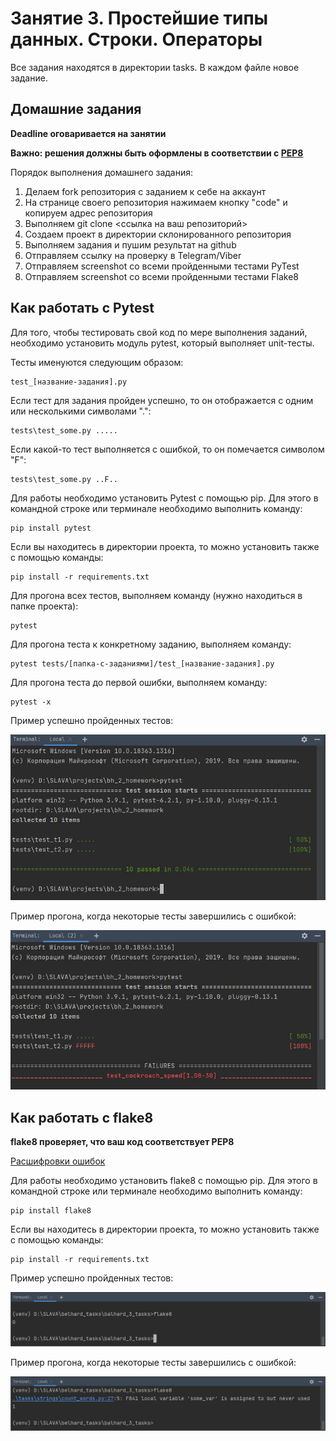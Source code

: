 # Занятие 3. Простейшие типы данных. Строки. Операторы

Все задания находятся в директории tasks.
В каждом файле новое задание.

## Домашние задания

**Deadline оговаривается на занятии**

**Важно: решения должны быть оформлены в соответствии с [PEP8](https://www.python.org/dev/peps/pep-0008/)**

Порядок выполнения домашнего задания:
1. Делаем fork репозитория с заданием к себе на аккаунт
2. На странице своего репозитория нажимаем кнопку "code" и копируем адрес репозитория
3. Выполняем git clone <ссылка на ваш репозиторий>
4. Создаем проект в директории склонированного репозитория
5. Выполняем задания и пушим результат на github
6. Отправляем ссылку на проверку в Telegram/Viber
7. Отправляем screenshot со всеми пройденными тестами PyTest
8. Отправляем screenshot со всеми пройденными тестами Flake8 

## Как работать с Pytest

Для того, чтобы тестировать свой код по мере выполнения заданий, необходимо установить модуль pytest, 
который выполняет unit-тесты.

Тесты именуются следующим образом:

    test_[название-задания].py

Если тест для задания пройден успешно, то он отображается с одним или несколькими символами ".":

    tests\test_some.py .....

Если какой-то тест выполняется с ошибкой, то он помечается символом "F":

    tests\test_some.py ..F..

Для работы необходимо установить Pytest с помощью pip. Для этого в командной строке или терминале необходимо выполнить команду:

    pip install pytest

Если вы находитесь в директории проекта, то можно установить также с помощью команды:

    pip install -r requirements.txt

Для прогона всех тестов, выполняем команду (нужно находиться в папке проекта):

    pytest

Для прогона теста к конкретному заданию, выполняем команду:

    pytest tests/[папка-с-заданиями]/test_[название-задания].py

Для прогона теста до первой ошибки, выполняем команду:

    pytest -x

Пример успешно пройденных тестов:

![Pytest прошел](pictures/pytest-ok.jpg)

Пример прогона, когда некоторые тесты завершились с ошибкой:

![Pytest не прошел](pictures/pytest-fail.jpg)

## Как работать с flake8

**flake8 проверяет, что ваш код соответствует PEP8**

[Расшифровки ошибок](https://www.flake8rules.com/)

Для работы необходимо установить flake8 с помощью pip. Для этого в командной строке или терминале необходимо выполнить команду:

    pip install flake8

Если вы находитесь в директории проекта, то можно установить также с помощью команды:

    pip install -r requirements.txt

Пример успешно пройденных тестов:

![flake8 прошел](pictures/flake8-ok.png)

Пример прогона, когда некоторые тесты завершились с ошибкой:

![flake8 не прошел](pictures/flake8-fail.png)

